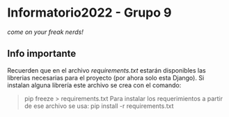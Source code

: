 # Informatorio2022 - Grupo 9
_come on your freak nerds!_

## Info importante
Recuerden que en el archivo _requirements.txt_ estarán disponibles las librerias necesarias para el proyecto (por ahora solo esta Django). Si instalan alguna librería este archivo se crea con el comando:
>pip freeze > requirements.txt
Para instalar los requerimientos a partir de ese archivo se usa:
>pip install -r requirements.txt
